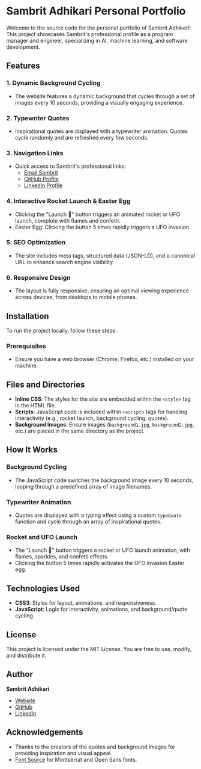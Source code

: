 # Sambrit Adhikari Personal Portfolio

Welcome to the source code for the personal portfolio of Sambrit Adhikari! This project showcases Sambrit's professional profile as a program manager and engineer, specializing in AI, machine learning, and software development.

## Features

### 1. Dynamic Background Cycling
- The website features a dynamic background that cycles through a set of images every 10 seconds, providing a visually engaging experience.

### 2. Typewriter Quotes
- Inspirational quotes are displayed with a typewriter animation. Quotes cycle randomly and are refreshed every few seconds.

### 3. Navigation Links
- Quick access to Sambrit's professional links:
  - [Email Sambrit](mailto:sambritadhikari@gmail.com)
  - [GitHub Profile](https://github.com/sambrit)
  - [LinkedIn Profile](https://www.linkedin.com/in/sambritadhikari/)

### 4. Interactive Rocket Launch & Easter Egg
- Clicking the "Launch 🚀" button triggers an animated rocket or UFO launch, complete with flames and confetti.
- Easter Egg: Clicking the button 5 times rapidly triggers a UFO invasion.

### 5. SEO Optimization
- The site includes meta tags, structured data (JSON-LD), and a canonical URL to enhance search engine visibility.

### 6. Responsive Design
- The layout is fully responsive, ensuring an optimal viewing experience across devices, from desktops to mobile phones.

## Installation
To run the project locally, follow these steps:

### Prerequisites
- Ensure you have a web browser (Chrome, Firefox, etc.) installed on your machine.

## Files and Directories
- **Inline CSS**: The styles for the site are embedded within the `<style>` tag in the HTML file.
- **Scripts**: JavaScript code is included within `<script>` tags for handling interactivity (e.g., rocket launch, background cycling, quotes).
- **Background Images**: Ensure images (`background1.jpg`, `background2.jpg`, etc.) are placed in the same directory as the project.

## How It Works
### Background Cycling
- The JavaScript code switches the background image every 10 seconds, looping through a predefined array of image filenames.

### Typewriter Animation
- Quotes are displayed with a typing effect using a custom `typeQuote` function and cycle through an array of inspirational quotes.

### Rocket and UFO Launch
- The "Launch 🚀" button triggers a rocket or UFO launch animation, with flames, sparkles, and confetti effects.
- Clicking the button 5 times rapidly activates the UFO invasion Easter egg.

## Technologies Used
- **CSS3**: Styles for layout, animations, and responsiveness.
- **JavaScript**: Logic for interactivity, animations, and background/quote cycling.

## License
This project is licensed under the MIT License. You are free to use, modify, and distribute it.

## Author
**Sambrit Adhikari**

- [Website](https://www.sambrit.com/)
- [GitHub](https://github.com/sambrit)
- [LinkedIn](https://www.linkedin.com/in/sambritadhikari/)

## Acknowledgements
- Thanks to the creators of the quotes and background images for providing inspiration and visual appeal.
- [Font Source](https://fonts.google.com/) for Montserrat and Open Sans fonts.
